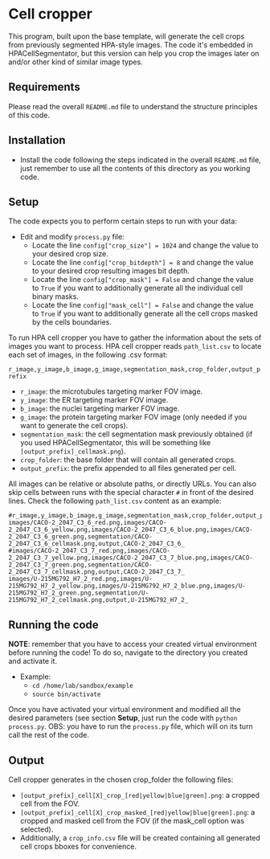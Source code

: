 Cell cropper
============

This program, built upon the base template, will generate the cell crops from previously segmented HPA-style images. The code it's embedded in HPACellSegmentator, but this version can help you crop the images later on and/or other kind of similar image types. 



Requirements
------------

Please read the overall `README.md` file to understand the structure principles of this code. 



Installation
------------

- Install the code following the steps indicated in the overall `README.md` file, just remember to use all the contents of this directory as you working code.



Setup
-----

The code expects you to perform certain steps to run with your data:

- Edit and modify `process.py` file:
  - Locate the line `config["crop_size"] = 1024` and change the value to your desired crop size. 
  - Locate the line `config["crop_bitdepth"] = 8` and change the value to your desired crop resulting images bit depth. 
  - Locate the line `config["crop_mask"] = False` and change the value to `True` if you want to additionally generate all the individual cell binary masks. 
  - Locate the line `config["mask_cell"] = False` and change the value to `True` if you want to additionally generate all the cell crops masked by the cells boundaries.

To run HPA cell cropper you have to gather the information about the sets of images you want to process. HPA cell cropper reads `path_list.csv` to locate each set of images, in the following .csv format: 

`r_image,y_image,b_image,g_image,segmentation_mask,crop_folder,output_prefix`

- `r_image`: the microtubules targeting marker FOV image. 
- `y_image`: the ER targeting marker FOV image.
- `b_image`: the nuclei targeting marker FOV image.
- `g_image`: the protein targeting marker FOV image (only needed if you want to generate the cell crops).
- `segmentation_mask`: the cell segmentation mask previously obtained (if you used HPACellSegmentator, this will be something like `[output_prefix]_cellmask.png`).
- `crop_folder`: the base folder that will contain all generated crops.
- `output_prefix`: the prefix appended to all files generated per cell.

All images can be relative or absolute paths, or directly URLs. You can also skip cells between runs with the special character `#` in front of the desired lines. 
Check the following `path_list.csv` content as an example:

```
#r_image,y_image,b_image,g_image,segmentation_mask,crop_folder,output_prefix
images/CACO-2_2047_C3_6_red.png,images/CACO-2_2047_C3_6_yellow.png,images/CACO-2_2047_C3_6_blue.png,images/CACO-2_2047_C3_6_green.png,segmentation/CACO-2_2047_C3_6_cellmask.png,output,CACO-2_2047_C3_6_
#images/CACO-2_2047_C3_7_red.png,images/CACO-2_2047_C3_7_yellow.png,images/CACO-2_2047_C3_7_blue.png,images/CACO-2_2047_C3_7_green.png,segmentation/CACO-2_2047_C3_7_cellmask.png,output,CACO-2_2047_C3_7_
images/U-215MG792_H7_2_red.png,images/U-215MG792_H7_2_yellow.png,images/U-215MG792_H7_2_blue.png,images/U-215MG792_H7_2_green.png,segmentation/U-215MG792_H7_2_cellmask.png,output,U-215MG792_H7_2_
```
  


Running the code
---------------- 

**NOTE**: remember that you have to access your created virtual environment before running the code! To do so, navigate to the directory you created and activate it.
 - Example:
   - `cd /home/lab/sandbox/example`
   - `source bin/activate`

Once you have activated your virtual environment and modified all the desired parameters (see section **Setup**, just run the code with `python process.py`. OBS: you have to run the `process.py` file, which will on its turn call the rest of the code.



Output
------ 

Cell cropper generates in the chosen crop_folder the following files:
- `[output_prefix]_cell[X]_crop_[red|yellow|blue|green].png`: a cropped cell from the FOV.
- `[output_prefix]_cell[X]_crop_masked_[red|yellow|blue|green].png`: a cropped and masked cell from the FOV (if the mask_cell option was selected).
- Additionally, a `crop_info.csv` file will be created containing all generated cell crops bboxes for convenience.
